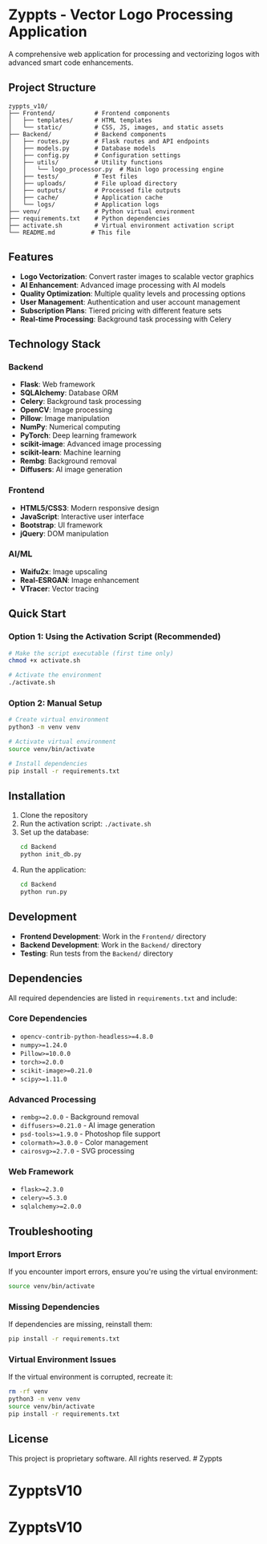 # Zyppts - Vector Logo Processing Application

A comprehensive web application for processing and vectorizing logos with advanced smart code enhancements.

## Project Structure

```
zyppts_v10/
├── Frontend/           # Frontend components
│   ├── templates/      # HTML templates
│   └── static/         # CSS, JS, images, and static assets
├── Backend/            # Backend components
│   ├── routes.py       # Flask routes and API endpoints
│   ├── models.py       # Database models
│   ├── config.py       # Configuration settings
│   ├── utils/          # Utility functions
│   │   └── logo_processor.py  # Main logo processing engine
│   ├── tests/          # Test files
│   ├── uploads/        # File upload directory
│   ├── outputs/        # Processed file outputs
│   ├── cache/          # Application cache
│   └── logs/           # Application logs
├── venv/               # Python virtual environment
├── requirements.txt    # Python dependencies
├── activate.sh         # Virtual environment activation script
└── README.md          # This file
```

## Features

- **Logo Vectorization**: Convert raster images to scalable vector graphics
- **AI Enhancement**: Advanced image processing with AI models
- **Quality Optimization**: Multiple quality levels and processing options
- **User Management**: Authentication and user account management
- **Subscription Plans**: Tiered pricing with different feature sets
- **Real-time Processing**: Background task processing with Celery

## Technology Stack

### Backend
- **Flask**: Web framework
- **SQLAlchemy**: Database ORM
- **Celery**: Background task processing
- **OpenCV**: Image processing
- **Pillow**: Image manipulation
- **NumPy**: Numerical computing
- **PyTorch**: Deep learning framework
- **scikit-image**: Advanced image processing
- **scikit-learn**: Machine learning
- **Rembg**: Background removal
- **Diffusers**: AI image generation

### Frontend
- **HTML5/CSS3**: Modern responsive design
- **JavaScript**: Interactive user interface
- **Bootstrap**: UI framework
- **jQuery**: DOM manipulation

### AI/ML
- **Waifu2x**: Image upscaling
- **Real-ESRGAN**: Image enhancement
- **VTracer**: Vector tracing

## Quick Start

### Option 1: Using the Activation Script (Recommended)
```bash
# Make the script executable (first time only)
chmod +x activate.sh

# Activate the environment
./activate.sh
```

### Option 2: Manual Setup
```bash
# Create virtual environment
python3 -m venv venv

# Activate virtual environment
source venv/bin/activate

# Install dependencies
pip install -r requirements.txt
```

## Installation

1. Clone the repository
2. Run the activation script: `./activate.sh`
3. Set up the database:
   ```bash
   cd Backend
   python init_db.py
   ```
4. Run the application:
   ```bash
   cd Backend
   python run.py
   ```

## Development

- **Frontend Development**: Work in the `Frontend/` directory
- **Backend Development**: Work in the `Backend/` directory
- **Testing**: Run tests from the `Backend/` directory

## Dependencies

All required dependencies are listed in `requirements.txt` and include:

### Core Dependencies
- `opencv-contrib-python-headless>=4.8.0`
- `numpy>=1.24.0`
- `Pillow>=10.0.0`
- `torch>=2.0.0`
- `scikit-image>=0.21.0`
- `scipy>=1.11.0`

### Advanced Processing
- `rembg>=2.0.0` - Background removal
- `diffusers>=0.21.0` - AI image generation
- `psd-tools>=1.9.0` - Photoshop file support
- `colormath>=3.0.0` - Color management
- `cairosvg>=2.7.0` - SVG processing

### Web Framework
- `flask>=2.3.0`
- `celery>=5.3.0`
- `sqlalchemy>=2.0.0`

## Troubleshooting

### Import Errors
If you encounter import errors, ensure you're using the virtual environment:
```bash
source venv/bin/activate
```

### Missing Dependencies
If dependencies are missing, reinstall them:
```bash
pip install -r requirements.txt
```

### Virtual Environment Issues
If the virtual environment is corrupted, recreate it:
```bash
rm -rf venv
python3 -m venv venv
source venv/bin/activate
pip install -r requirements.txt
```

## License

This project is proprietary software. All rights reserved. # Zyppts
# ZypptsV10
# ZypptsV10
